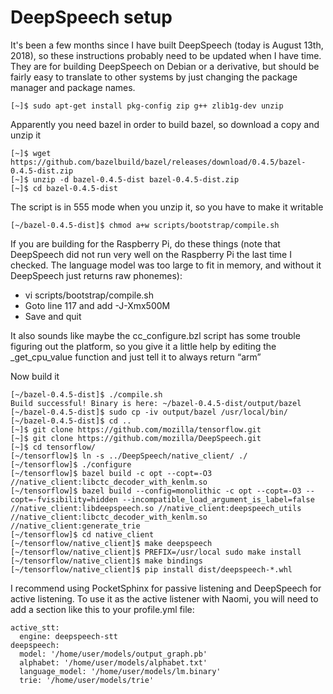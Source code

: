 # DeepSpeech setup

It's been a few months since I have built DeepSpeech (today is August 13th, 2018), so these instructions probably need to be updated when I have time.
They are for building DeepSpeech on Debian or a derivative, but should be fairly easy to translate to other systems by just changing the package manager and package names.

```
[~]$ sudo apt-get install pkg-config zip g++ zlib1g-dev unzip
```
Apparently you need bazel in order to build bazel, so download a copy and unzip it
```
[~]$ wget https://github.com/bazelbuild/bazel/releases/download/0.4.5/bazel-0.4.5-dist.zip
[~]$ unzip -d bazel-0.4.5-dist bazel-0.4.5-dist.zip
[~]$ cd bazel-0.4.5-dist
```
The script is in 555 mode when you unzip it, so you have to make it writable
```
[~/bazel-0.4.5-dist]$ chmod a+w scripts/bootstrap/compile.sh
```
If you are building for the Raspberry Pi, do these things (note that DeepSpeech did not run very well on the Raspberry Pi the last time I checked. The language model was too large to fit in memory, and without it DeepSpeech just returns raw phonemes):

* vi scripts/bootstrap/compile.sh
* Goto line 117 and add -J-Xmx500M
* Save and quit

It also sounds like maybe the cc_configure.bzl script has some trouble figuring out the platform, so you give it a little help by editing the _get_cpu_value function and just tell it to always return “arm”

Now build it
```
[~/bazel-0.4.5-dist]$ ./compile.sh
Build successful! Binary is here: ~/bazel-0.4.5-dist/output/bazel
[~/bazel-0.4.5-dist]$ sudo cp -iv output/bazel /usr/local/bin/
[~/bazel-0.4.5-dist]$ cd ..
[~]$ git clone https://github.com/mozilla/tensorflow.git
[~]$ git clone https://github.com/mozilla/DeepSpeech.git
[~]$ cd tensorflow/
[~/tensorflow]$ ln -s ../DeepSpeech/native_client/ ./
[~/tensorflow]$ ./configure
[~/tensorflow]$ bazel build -c opt --copt=-O3 //native_client:libctc_decoder_with_kenlm.so
[~/tensorflow]$ bazel build --config=monolithic -c opt --copt=-O3 --copt=-fvisibility=hidden --incompatible_load_argument_is_label=false //native_client:libdeepspeech.so //native_client:deepspeech_utils //native_client:libctc_decoder_with_kenlm.so //native_client:generate_trie
[~/tensorflow]$ cd native_client
[~/tensorflow/native_client]$ make deepspeech
[~/tensorflow/native_client]$ PREFIX=/usr/local sudo make install
[~/tensorflow/native_client]$ make bindings
[~/tensorflow/native_client]$ pip install dist/deepspeech-*.whl 
```
I recommend using PocketSphinx for passive listening and DeepSpeech for active listening. To use it as the active listener with Naomi, you will need to add a section like this to your profile.yml file:
```
active_stt:
  engine: deepspeech-stt
deepspeech:
  model: '/home/user/models/output_graph.pb'
  alphabet: '/home/user/models/alphabet.txt'
  language_model: '/home/user/models/lm.binary'
  trie: '/home/user/models/trie'
```
